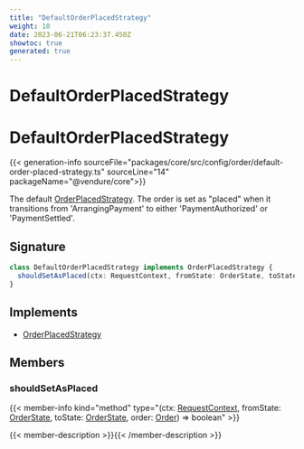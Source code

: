 ```yaml
---
title: "DefaultOrderPlacedStrategy"
weight: 10
date: 2023-06-21T06:23:37.450Z
showtoc: true
generated: true
---
```

<!-- This file was generated from the Vendure source. Do not modify. Instead, re-run the "docs:build" script -->

# DefaultOrderPlacedStrategy
<div class="symbol">


# DefaultOrderPlacedStrategy

{{< generation-info sourceFile="packages/core/src/config/order/default-order-placed-strategy.ts" sourceLine="14" packageName="@vendure/core">}}

The default <a href='/typescript-api/orders/order-placed-strategy#orderplacedstrategy'>OrderPlacedStrategy</a>. The order is set as "placed" when it transitions from
'ArrangingPayment' to either 'PaymentAuthorized' or 'PaymentSettled'.

## Signature

```TypeScript
class DefaultOrderPlacedStrategy implements OrderPlacedStrategy {
  shouldSetAsPlaced(ctx: RequestContext, fromState: OrderState, toState: OrderState, order: Order) => boolean;
}
```
## Implements

 * <a href='/typescript-api/orders/order-placed-strategy#orderplacedstrategy'>OrderPlacedStrategy</a>


## Members

### shouldSetAsPlaced

{{< member-info kind="method" type="(ctx: <a href='/typescript-api/request/request-context#requestcontext'>RequestContext</a>, fromState: <a href='/typescript-api/orders/order-process#orderstate'>OrderState</a>, toState: <a href='/typescript-api/orders/order-process#orderstate'>OrderState</a>, order: <a href='/typescript-api/entities/order#order'>Order</a>) => boolean"  >}}

{{< member-description >}}{{< /member-description >}}


</div>
